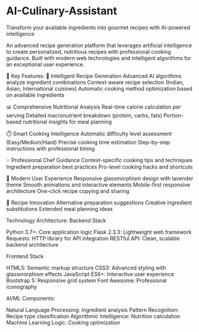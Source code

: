 # AI-Culinary-Assistant

Transform your available ingredients into gourmet recipes with AI-powered intelligence

An advanced recipe generation platform that leverages artificial intelligence to create personalized, nutritious recipes with professional cooking guidance. Built with modern web technologies and intelligent algorithms for an exceptional user experience.

🌟 Key Features:
🧠 Intelligent Recipe Generation
Advanced AI algorithms analyze ingredient combinations
Context-aware recipe selection (Indian, Asian, International cuisines)
Automatic cooking method optimization based on available ingredients

📊 Comprehensive Nutritional Analysis
Real-time calorie calculation per serving
Detailed macronutrient breakdown (protein, carbs, fats)
Portion-based nutritional insights for meal planning

⏱️ Smart Cooking Intelligence
Automatic difficulty level assessment (Easy/Medium/Hard)
Precise cooking time estimation
Step-by-step instructions with professional timing

💡 Professional Chef Guidance
Context-specific cooking tips and techniques
Ingredient preparation best practices
Pro-level cooking hacks and shortcuts

🎨 Modern User Experience
Responsive glassmorphism design with lavender theme
Smooth animations and interactive elements
Mobile-first responsive architecture
One-click recipe copying and sharing

🔄 Recipe Innovation
Alternative preparation suggestions
Creative ingredient substitutions
Extended meal planning ideas

Technology Architecture:
Backend Stack

Python 3.7+: Core application logic
Flask 2.3.3: Lightweight web framework
Requests: HTTP library for API integration
RESTful API: Clean, scalable backend architecture

Frontend Stack

HTML5: Semantic markup structure
CSS3: Advanced styling with glassmorphism effects
JavaScript ES6+: Interactive user experience
Bootstrap 5: Responsive grid system
Font Awesome: Professional iconography

AI/ML Components:

Natural Language Processing: Ingredient analysis
Pattern Recognition: Recipe type classification
Algorithmic Intelligence: Nutrition calculation
Machine Learning Logic: Cooking optimization
